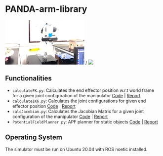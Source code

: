 # PANDA-arm-library
<!-- ### Date Created: 11/22/2022 -->

<!-- Contributors: Raima Sen -->

![Alt text](video.gif) / ![](/Users/raimasen/Downloads/video.gif)

## Functionalities 
-  `calculateFK.py`: Calculates the end effector position w.r.t world frame for a given joint configuration of the manipulator [Code](Lab1/calculateFK.py) | [Report](Lab1/MEAM520_lab1-2.pdf)
-  `calculateIK6.py`: Calculates the joint configurations for given end effector position [Code](Lab2/calculateIK6.py) | [Report](Lab2/LAB2_MEAM520.pdf)
- `calcJacobian.py`: Calculates the Jacobian Matrix for a given joint configuration of the manipulator [Code](Lab3/calcJacobian.py) | [Report](Lab3/MEAM520_lab3-7.pdf)
- `PotentialFieldPlanner.py`: APF planner for static objects [Code](Lab4/lib/potentialFieldPlanner.py) | [Report](https://github.com/raimasen1729/PANDA-arm-library/blob/acd5d82f9ca838c3ae1991513e090b55b78cb29f/Lab4/Lab4%20Report.pdf)



## Operating System

The simulator must be run on Ubuntu 20.04 with ROS noetic installed.


